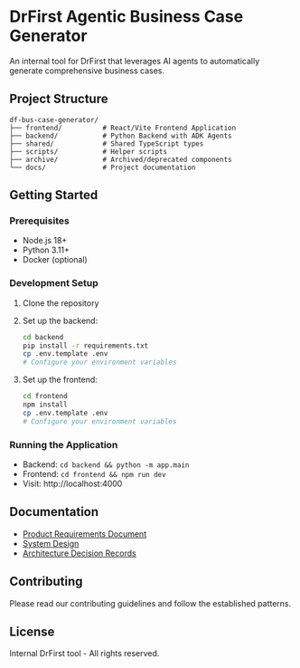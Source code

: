 # DrFirst Agentic Business Case Generator

An internal tool for DrFirst that leverages AI agents to automatically generate comprehensive business cases.

## Project Structure

```
df-bus-case-generator/
├── frontend/          # React/Vite Frontend Application
├── backend/           # Python Backend with ADK Agents
├── shared/            # Shared TypeScript types
├── scripts/           # Helper scripts
├── archive/           # Archived/deprecated components
└── docs/              # Project documentation
```

## Getting Started

### Prerequisites

- Node.js 18+
- Python 3.11+
- Docker (optional)

### Development Setup

1. Clone the repository
2. Set up the backend:
   ```bash
   cd backend
   pip install -r requirements.txt
   cp .env.template .env
   # Configure your environment variables
   ```

3. Set up the frontend:
   ```bash
   cd frontend
   npm install
   cp .env.template .env
   # Configure your environment variables
   ```

### Running the Application

- Backend: `cd backend && python -m app.main`
- Frontend: `cd frontend && npm run dev`
- Visit: http://localhost:4000

## Documentation

- [Product Requirements Document](docs/PRD.md)
- [System Design](docs/SystemDesign.md)
- [Architecture Decision Records](docs/ADR/)

## Contributing

Please read our contributing guidelines and follow the established patterns.

## License

Internal DrFirst tool - All rights reserved. 